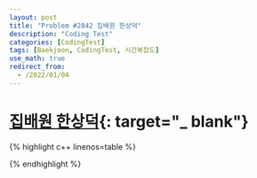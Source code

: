 ```yaml
---
layout: post
title: "Problem #2842 집배원 한상덕"
description: "Coding Test"
categories: [CodingTest]
tags: [Baekjoon, CodingTest, 시간복잡도]
use_math: true
redirect_from:
  - /2022/01/04
---
```


# [집배원 한상덕](https://www.acmicpc.net/problem/2842){: target="_ blank"}

{% highlight c++ linenos=table %} 

{% endhighlight %}
